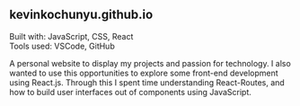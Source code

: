 ## kevinkochunyu.github.io   
Built with: JavaScript, CSS, React   
Tools used: VSCode, GitHub

A personal website to display my projects and passion for technology. I also wanted to use this opportunities to explore some front-end development using React.js. Through this I spent time understanding React-Routes, and how to build user interfaces out of components using JavaScript.